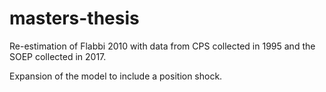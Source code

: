 # masters-thesis

Re-estimation of Flabbi 2010 with data from CPS collected in 1995 and the SOEP collected in 2017. 

Expansion of the model to include a position shock.
